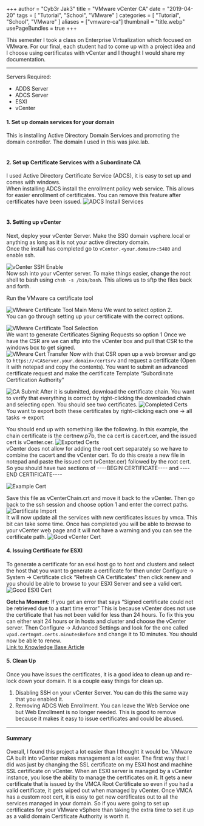 +++
author = "Cyb3r Jak3"
title = "VMware vCenter CA"
date = "2019-04-20"
tags = [
    "Tutorial",
    "School",
    "VMware"
]
categories = [
    "Tutorial",
    "School",
    "VMware"
]
aliases = ["vmware-ca"]
thumbnail = "title.webp"
usePageBundles = true
+++

This semester I took a class on Enterprise Virtualization which focused on VMware. For our final, each student had to come up with a project idea and I choose using certificates with vCenter and I thought I would share my documentation.  

---
Servers Required:

- ADDS Server
- ADCS Server
- ESXI
- vCenter

#### 1. Set up domain services for your domain

This is installing Active Directory Domain Services and promoting the domain controller. The domain I used in this was jake.lab.  
&nbsp;  

#### 2. Set up Certificate Services with a Subordinate CA

I used Active Directory Certificate Service (ADCS), it is easy to set up and comes with windows.  
When installing ADCS install the enrollment policy web service. This allows for easier enrollment of certificates. You can remove this feature after certificates have been issued.
![ADCS Install Services](adcs.webp)  
&nbsp;  

#### 3. Setting up vCenter

Next, deploy your vCenter Server. Make the SSO domain vsphere.local or anything as long as it is not your active directory domain.  
Once the install has completed go to `vCenter.<your.domain>:5480` and enable ssh.  

![vCenter SSH Enable](vCenterSSH.webp)  
Now ssh into your vCenter server.
To make things easier, change the root shell to bash using `chsh -s /bin/bash`. This allows us to sftp the files back and forth.

Run the VMware ca certificate tool  

![VMware Certificate Tool Main Menu](certificatetool1.webp)
We want to select option 2.  
You can go through setting up your certificate with the correct options.  

![VMware Certificate Tool Selection](certificatetool2.webp)  
We want to generate Certificates Signing Requests so option 1
Once we have the CSR are we can sftp into the vCenter box and pull that CSR to the windows box to get signed.  
![VMware Cert Transfer](certificatetransfer.webp)
Now with that CSR open up a web browser and go to `https://<CAServer.your.domain>/certsrv` and request a certificate (Open it with notepad and copy the contents). You want to submit an advanced certificate request and make the certificate Template “Subordinate Certification Authority”  

![CA Submit](submitca.webp)
After it is submitted, download the certificate chain.
You want to verify that everything is correct by right-clicking the downloaded chain and selecting open. You should see two certificates.
![Completed Certs](completedcerts.webp)  
You want to export both these certificates by right-clicking each one -> all tasks -> export  
  
You should end up with something like the following. In this example, the chain certificate is the certnew.p7b, the ca cert is cacert.cer, and the issued cert is vCenter.cer.
![Exported Certs](downloadedcerts.webp)  
vCenter does not allow for adding the root cert separately so we have to combine the cacert and the vCenter cert. To do this create a new file in notepad and paste the issued cert (vCenter.cer) followed by the root cert. So you should have two sections of ----BEGIN CERTIFICATE---- and ----END CERTIFICATE----  

![Example Cert](notepadcerts.webp)  

Save this file as vCenterChain.crt and move it back to the vCenter.
Then go back to the ssh session and choose option 1 and enter the correct paths.
![Certificate Import](importedcerts.webp)  
It will now update all the services with new certificates issues by vmca. This bit can take some time.
Once has completed you will be able to browse to your vCenter web page and it will not have a warning and you can see the certificate path.
![Good vCenter Cert](goodvcenter.webp)

#### 4. Issuing Certificate for ESXI

To generate a certificate for an esxi host go to host and clusters and select the host that you want to generate a certificate for then under Configure -> System -> Certificate click “Refresh CA Certificates” then click renew and you should be able to browse to your ESXI Server and see a valid cert.
![Good ESXI Cert](goodesxi.webp)

**Gotcha Moment:** If you get an error that says “Signed certificate could not be retrieved due to a start time error” This is because vCenter does not use the certificate that has not been valid for less than 24 hours. To fix this you can either wait 24 hours or in hosts and cluster and choose the vCenter server. Then Configure -> Advanced Settings and look for the one called `vpxd.certmgmt.certs.minutesBefore` and change it to 10 minutes. You should now be able to renew.  
[Link to Knowledge Base Article](https://kb.vmware.com/s/article/2123386)

#### 5. Clean Up

Once you have issues the certificates, it is a good idea to clean up and re-lock down your domain. It is a couple easy things for clean up.  

1. Disabling SSH on your vCenter Server. You can do this the same way that you enabled it.  
2. Removing ADCS Web Enrollment. You can leave the Web Service one but Web Enrollment is no longer needed. This is good to remove because it makes it easy to issue certificates and could be abused.

---

#### Summary

Overall, I found this project a lot easier than I thought it would be. VMware CA built into vCenter makes management a lot easier. The first way that I did was just by changing the SSL certificate on my ESXI host and machine SSL certificate on vCenter. When an ESXI server is managed by a vCenter instance, you lose the ability to manage the certificates on it. It gets a new certificate that is issued by the VMCA Root Certificate so even if you had a valid certificate, it gets wiped out when managed by vCenter. Once VMCA has a custom root cert, it is easy to get new certificates out to all the services managed in your domain. So if you were going to set up certificates for your VMware vSphere than taking the extra time to set it up as a valid domain Certificate Authority is worth it.
